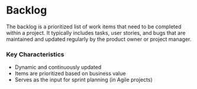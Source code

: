 # Backlog

The backlog is a prioritized list of work items that need to be completed within a project. It typically includes tasks, user stories, and bugs that are maintained and updated regularly by the product owner or project manager.

### Key Characteristics
- Dynamic and continuously updated
- Items are prioritized based on business value
- Serves as the input for sprint planning (in Agile projects)
